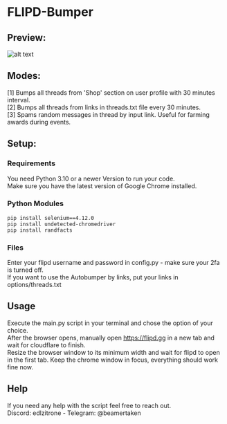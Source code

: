 # FLIPD-Bumper

## Preview:

![alt text](https://cdn.discordapp.com/attachments/1054003274111520868/1169405019364278353/image.png?ex=6555484b&is=6542d34b&hm=4f339f6cc5c91cf44985acc34ffe398b8714a40b12bb9d1006659633ef59aced&)

## Modes:
[1] Bumps all threads from 'Shop' section on user profile with 30 minutes interval.  
[2] Bumps all threads from links in threads.txt file every 30 minutes.  
[3] Spams random messages in thread by input link. Useful for farming awards during events.  

## Setup:

### Requirements
You need Python 3.10 or a newer Version to run your code.  
Make sure you have the latest version of Google Chrome installed.

### Python Modules
```
pip install selenium==4.12.0
pip install undetected-chromedriver
pip install randfacts
```

### Files
Enter your flipd username and password in config.py - make sure your 2fa is turned off.  
If you want to use the Autobumper by links, put your links in options/threads.txt

## Usage

Execute the main.py script in your terminal and chose the option of your choice.  
After the browser opens, manually open https://flipd.gg in a new tab and wait for cloudflare to finish.  
Resize the browser window to its minimum width and wait for flipd to open in the first tab. 
Keep the chrome window in focus, everything should work fine now.

## Help

If you need any help with the script feel free to reach out.  
Discord: edlzitrone    -    Telegram: @beamertaken

